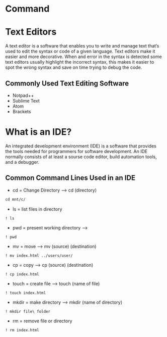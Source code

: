 # Command

# Text Editors
A text editor is a software that enables you to write and manage text that’s used to edit the syntax or code of a given language. Text editors make it easier and more decorative. When and error in the syntax is detected some text editors usually highlight the incorrect syntax, this makes it easier to spot the wrong syntax and save on time trying to debug the code.

## Commonly Used Text Editing Software

* Notpad++
* Sublime Text
* Atom
* Brackets

# What is an IDE?

An integrated development environment (IDE) is a software that provides the tools needed for programmers for software development. An IDE normally consists of at least a sourse code editor, build automation tools, and a debugger.

## Common Command Lines Used in an IDE

* cd = Change Directory --> cd (directory)
```css
cd mnt/c/
```
* ls = list files in directory
``` List files in directory
! ls
```
* pwd = present working directory -->
```
! pwd
```
* mv = move               --> mv (source) (destination)
```
! mv index.html ../users/user/
```
* cp = copy               --> cp (source) (destination)
```
! cp index.html
```
* touch = create file     --> touch (name of file)
```
! touch index.html
```
* mkdir = make directory  --> mkdir (name of directory)
```
! mkdir file\ folder
```
* rm = remove file or directory 
```
! rm index.html
```
